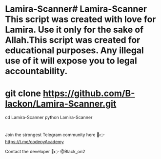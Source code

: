 # Lamira-Scanner# Lamira-Scanner This script was created with love for Lamira. Use it only for the sake of Allah.This script was created for educational purposes. Any illegal use of it will expose you to legal accountability.
#
#
# git clone https://github.com/B-lackon/Lamira-Scanner.git
cd Lamira-Scanner
python Lamira-Scanner
# 
# 
# 
# 
 Join the strongest Telegram community here 🫴👉https://t.me/codepyAcademy

 Contact the developer 🫴👉  @Black_on2
